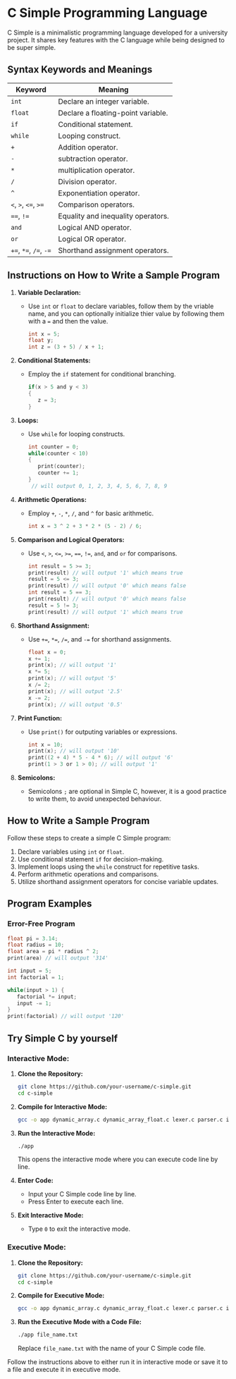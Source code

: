 # C Simple Programming Language

C Simple is a minimalistic programming language developed for a university project. It shares key features with the C language while being designed to be super simple.

## Syntax Keywords and Meanings

| Keyword                | Meaning                                                       |
| ---------------------- | ------------------------------------------------------------- |
| `int`                  | Declare an integer variable.                                  |
| `float`                | Declare a floating-point variable.                            |
| `if`                   | Conditional statement.                                        |
| `while`                | Looping construct.                                            |
| `+`                    | Addition operator.                                            |
| `-`                    | subtraction operator.                                         |
| `*`                    | multiplication operator.                                      |
| `/`                    | Division operator.                                            |
| `^`                    | Exponentiation operator.                                      |
| `<`, `>`, `<=`, `>=`   | Comparison operators.                                         |
| `==`, `!=`             | Equality and inequality operators.                            |
| `and`                  | Logical AND operator.                                         |
| `or`                   | Logical OR operator.                                          |
| `+=`, `*=`, `/=`, `-=` | Shorthand assignment operators.                               |

## Instructions on How to Write a Sample Program

1. **Variable Declaration:**
   - Use `int` or `float` to declare variables, follow them by the vriable name, and you can optionally initialize thier value by following them with a `=` and then the value.
      ```c
      int x = 5;
      float y;
      int z = (3 + 5) / x + 1;
      ```

2. **Conditional Statements:**
   - Employ the `if` statement for conditional branching.
      ```c
      if(x > 5 and y < 3)
      {
         z = 3;
      }
      ```
   
3. **Loops:**
   - Use `while` for looping constructs.
     ```c
     int counter = 0;
     while(counter < 10)
     {
        print(counter);
        counter += 1;
     }
      // will output 0, 1, 2, 3, 4, 5, 6, 7, 8, 9
     ```

4. **Arithmetic Operations:**
   - Employ `+`, `-`, `*`, `/`, and `^` for basic arithmetic.
     ```c
     int x = 3 ^ 2 + 3 * 2 * (5 - 2) / 6;
     ```

5. **Comparison and Logical Operators:**
   - Use `<`, `>`, `<=`, `>=`, `==`, `!=`, `and`, and `or` for comparisons.
     ```c
     int result = 5 >= 3;
     print(result) // will output '1' which means true
     result = 5 <= 3;
     print(result) // will output '0' which means false
     int result = 5 == 3;
     print(result) // will output '0' which means false
     result = 5 != 3;
     print(result) // will output '1' which means true
     ```

6. **Shorthand Assignment:**
   - Use `+=`, `*=`, `/=`, and `-=` for shorthand assignments.
     ```c
     float x = 0;
     x += 1;
     print(x); // will output '1'
     x *= 5;
     print(x); // will output '5'
     x /= 2;
     print(x); // will output '2.5'
     x -= 2;
     print(x); // will output '0.5'
     ```
     
7. **Print Function:**
   - Use `print()` for outputing variables or expressions.
     ```c
     int x = 10;
     print(x); // will output '10'
     print((2 + 4) * 5 - 4 * 6); // will output '6'
     print(1 > 3 or 1 > 0); // will output '1'
     ```
8. **Semicolons:**
   - Semicolons `;` are optional in Simple C, however, it is a good practice to write them, to avoid unexpected behaviour.

## How to Write a Sample Program

Follow these steps to create a simple C Simple program:

1. Declare variables using `int` or `float`.
2. Use conditional statement `if` for decision-making.
3. Implement loops using the `while` construct for repetitive tasks.
4. Perform arithmetic operations and comparisons.
5. Utilize shorthand assignment operators for concise variable updates.

## Program Examples

### Error-Free Program

```c
float pi = 3.14;
float radius = 10;
float area = pi * radius ^ 2;
print(area) // will output '314'

int input = 5;
int factorial = 1;

while(input > 1) {
   factorial *= input;
   input -= 1;
}
print(factorial) // will output '120'
```

## Try Simple C by yourself

### Interactive Mode:

1. **Clone the Repository:**
   ```bash
   git clone https://github.com/your-username/c-simple.git
   cd c-simple
   ```

2. **Compile for Interactive Mode:**
   ```bash
   gcc -o app dynamic_array.c dynamic_array_float.c lexer.c parser.c interpreter.c interactive_mode.c
   ```

3. **Run the Interactive Mode:**
   ```bash
   ./app
   ```
   This opens the interactive mode where you can execute code line by line.

4. **Enter Code:**
   - Input your C Simple code line by line.
   - Press Enter to execute each line.

5. **Exit Interactive Mode:**
   - Type `0` to exit the interactive mode.

### Executive Mode:

1. **Clone the Repository:**
   ```bash
   git clone https://github.com/your-username/c-simple.git
   cd c-simple
   ```

2. **Compile for Executive Mode:**
   ```bash
   gcc -o app dynamic_array.c dynamic_array_float.c lexer.c parser.c interpreter.c execute.c
   ```
3. **Run the Executive Mode with a Code File:**
   ```bash
   ./app file_name.txt
   ```
   Replace `file_name.txt` with the name of your C Simple code file.

Follow the instructions above to either run it in interactive mode or save it to a file and execute it in executive mode.
